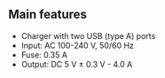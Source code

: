 ## Main features

- Charger with two USB (type A) ports 
- Input: AC 100-240 V, 50/60 Hz
- Fuse: 0.35 A
- Output: DC 5 V ± 0.3 V - 4.0 A
